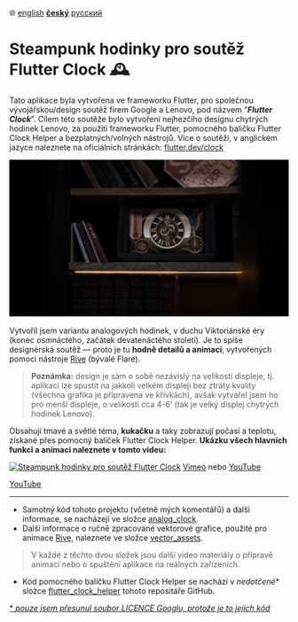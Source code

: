 ﻿:globe_with_meridians:  [english](README.md)    <u>**český**</u>    [русский](README.ru.md)

# Steampunk hodinky pro soutěž Flutter Clock :mantelpiece_clock:

Tato aplikace byla vytvořena ve frameworku Flutter, pro společnou vývojářskou/design soutěž firem Google a Lenovo, pod názvem “***Flutter Clock***”. Cílem této soutěže bylo vytvoření nejhezčího designu chytrých hodinek Lenovo, za použiti frameworku Flutter, pomocného baličku Flutter Clock Helper a bezplatných/volných nástrojů. Více o soutěži, v anglickém jazyce naleznete na oficiálních stránkách: [flutter.dev/clock](https://flutter.dev/clock)

![Vizualizace Steampunk hodinek](preview.jpg)

Vytvořil jsem variantu analogových hodinek, v duchu Viktoriánské éry (konec osmnáctého, začátek devatenáctého století). Je to spíše designérská soutěž — proto je tu **hodně detailů a animaci**, vytvořených pomoci nástroje [Rive](https://rive.app) (bývalé Flare).

> **Poznámka:** design je sám o sobě nezávislý na velikosti displeje, tj. aplikaci lze spustit na jakkoli velkém displeji bez ztráty kvality (všechna grafika je připravena ve křivkách), avšak vytvářel jsem ho pro menší displeje, o velikosti cca 4-6’ (tak je velký displej chytrých hodinek Lenovo).

Obsahují tmavé a světlé téma, **kukačku** a taky zobrazují počasí a teplotu, získané přes pomocný balíček Flutter Clock Helper. **Ukázku všech hlavních funkci a animaci naleznete v tomto videu:**

[![Steampunk hodinky pro soutěž Flutter Clock](https://i.vimeocdn.com/video/850219016_1280x720.jpg)](https://vimeo.com/tsinis/futterclock)
[Vimeo](https://vimeo.com/tsinis/futterclock) nebo [YouTube](http://www.youtube.com/watch?v=DQluq00k9hs)

[YouTube](http://www.youtube.com/watch?v=DQluq00k9hs)

---

* Samotný kód tohoto projektu (včetně mých komentářů) а další informace, se nacházejí ve složce [analog_clock](./analog_clock).
* Další informace o ručně zpracované vektorové grafice, použité pro animace [Rive](https://rive.app), naleznete ve složce [vector_assets](./vector_assets).

> V každé z těchto dvou složek jsou další video materiály o přípravě animací nebo o spuštění aplikace na reálných zařízeních.

* Kód pomocného baličku Flutter Clock Helper se nachází v *nedotčené** složce [flutter_clock_helper](./flutter_clock_helper) tohoto repositáře GitHub.

[* *pouze jsem přesunul soubor LICENCE Googlu, protože je to jejich kód*](./flutter_clock_helper/LICENSE)
